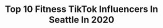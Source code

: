 ---
title: Top 10 Fitness TikTok Influencers In Seattle In 2020
description: >-
  Find top fitness TikTok influencers in Seattle in 2020. Most popular hashtags: #seattle #fitness #fyp #foryou.
platform: TikTok
hits: 26
text_top: Analyze the best TikTok accounts on inBeat.
text_bottom: inBeat has 26 TikTok influencers like this in Seattle, United States for you to collaborate.
profiles:
  - username: "bodyverafitness"
    fullname: >-
      VICTORIA RIVERA
    bio: >-
      Ig: @bodyverafitness Yt: Tory Rivera 25 ✨ Ur fav Pilates instructor
    location: "United States"
    followers: 58400
    engagement: 1013
    commentsToLikes: 0.010970
    id: ck8sax9kx4amq0j78c8b2fkf2
    verified: false
    hashtags: "#fitgirl, #filipina, #wellness, #athleisure"
  - username: "brittney_roy"
    fullname: >-
      BrittRoy
    bio: >-
      NY➡️WA. 🏳️‍🌈
    location: "United States"
    followers: 34100
    engagement: 1564
    commentsToLikes: 0.006703
    id: ck9v8fpao9nvr0j78o072oxya
    verified: false
    hashtags: "#seattle, #fitness, #police, #femalecops"
  - username: "amys_corpse"
    fullname: >-
      Amethyst Rose
    bio: >-
      ✨🎀I’m Not Okay🎀✨ 💰CashApp: $Amethystboss 80lbs ⬇️
    location: "United States"
    followers: 27900
    engagement: 2105
    commentsToLikes: 0.045153
    id: ckamqn62pi4ks0i787a8wlwzy
    verified: false
    hashtags: "#fyp, #comedy, #neonshadow, #myhobby"
  - username: "jordankim04"
    fullname: >-
      Jordan Kim
    bio: >-
      Jordan Kim DM📩for promos/business
    location: "United States"
    followers: 8973
    engagement: 761
    commentsToLikes: 0.038770
    id: ck8nfci1sr8tx0j78n8r5avk8
    verified: false
    hashtags: "#viral, #tattoo, #seattlecheck, #fyp"
  - username: "chiroseattle"
    fullname: >-
      Daniel DeLucchi DC
    bio: >-
      Chiropractor Seattle WA Family | Fitness | Fun ⬇️ My Fav products & Location ⬇️
    location: "United States"
    followers: 417900
    engagement: 477
    commentsToLikes: 0.017326
    id: ckai99ksu7fvp0i78mf6d70gm
    verified: false
    hashtags: "#chiroseattle, #seattle, #selfcare, #backpain"
  - username: "chantyfs"
    fullname: >-
      chanty 🌸
    bio: >-
      20 • 🇵🇭 ’09 civic si let’s be friends 💗 IG @chantyfs
    location: "United States"
    followers: 72000
    engagement: 1102
    commentsToLikes: 0.023642
    id: ckbf5srfzux390j235v9178uj
    verified: false
    hashtags: "#static, #civicsi, #carsoftiktok, #cartiktok"
  - username: "on.the.go_fitness"
    fullname: >-
      Jesse Belnap
    bio: >-
      I think I am funny Insta: @on.the.go_fitness Venmo: @jesse-Belnap 🤷🏻‍♂️ 📍Utah
    location: "United States"
    followers: 138000
    engagement: 1034
    commentsToLikes: 0.107746
    id: ckc7xzs080fx80j23fxwv4uvk
    verified: false
    hashtags: "#fyp, #yougotthis, #dadsoftiktok, #happyhalloween"
  - username: "luke_george32"
    fullname: >-
      Luke George
    bio: >-
      📍Seattle -> Arkansas UofA Track Athlete // All-American
    location: "United States"
    followers: 66800
    engagement: 1427
    commentsToLikes: 0.014072
    id: ckbar698uhsut0j231hw28y1q
    verified: false
    hashtags: "#school, #zoomclass, #fyp, #foryou"
  - username: "amirahrosek"
    fullname: >-
      Amirah
    bio: >-
      20 ♏️ Seattle CPT IG @amirahkaram
    location: "United States"
    followers: 18200
    engagement: 1142
    commentsToLikes: 0.014495
    id: ckcd10pelztg50j23q5xat3fu
    verified: false
    hashtags: "#fitness, #personaltrainer, #fitnessgirl, #sandiego"
  - username: "abby_clark33"
    fullname: >-
      Abby Clark
    bio: >-
      3x American Ninja Warrior (S 9, 10, 11)
    location: "United States"
    followers: 472200
    engagement: 1739
    commentsToLikes: 0.016611
    id: ck8070eyunm0t0j78127k4rp4
    verified: false
    hashtags: "#military, #showupshowoff, #workout, #challenge"
---